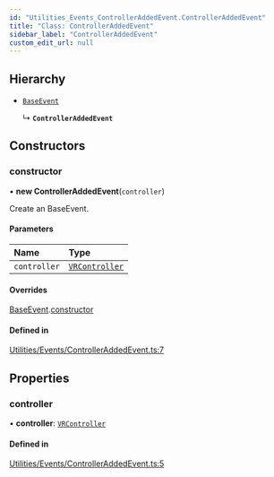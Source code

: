 ```yaml
---
id: "Utilities_Events_ControllerAddedEvent.ControllerAddedEvent"
title: "Class: ControllerAddedEvent"
sidebar_label: "ControllerAddedEvent"
custom_edit_url: null
---
```




## Hierarchy

- [`BaseEvent`](../Utilities_BaseEvent.BaseEvent)

  ↳ **`ControllerAddedEvent`**

## Constructors

### constructor

• **new ControllerAddedEvent**(`controller`)

Create an BaseEvent.

#### Parameters

| Name | Type |
| :------ | :------ |
| `controller` | [`VRController`](../../Renderer/VR/Renderer_VR_VRController.VRController) |

#### Overrides

[BaseEvent](../Utilities_BaseEvent.BaseEvent).[constructor](../Utilities_BaseEvent.BaseEvent#constructor)

#### Defined in

[Utilities/Events/ControllerAddedEvent.ts:7](https://github.com/ZeaInc/zea-engine/blob/f5f8fb8b9/src/Utilities/Events/ControllerAddedEvent.ts#L7)

## Properties

### controller

• **controller**: [`VRController`](../../Renderer/VR/Renderer_VR_VRController.VRController)

#### Defined in

[Utilities/Events/ControllerAddedEvent.ts:5](https://github.com/ZeaInc/zea-engine/blob/f5f8fb8b9/src/Utilities/Events/ControllerAddedEvent.ts#L5)

